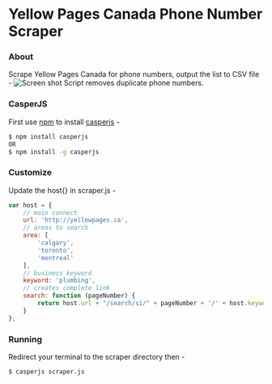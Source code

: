 # Yellow Pages Canada Phone Number Scraper
### About
Scrape Yellow Pages Canada for phone numbers, output the list to CSV file -
![Screen shot](http://i.imgur.com/h1yCp0p.png)
Script removes duplicate phone numbers.

### CasperJS
First use [npm](https://nodejs.org/en/download/) to install [casperjs](http://casperjs.org/) -
```sh
$ npm install casperjs
OR
$ npm install -g casperjs
```

### Customize
Update the host{} in scraper.js -
```js
var host = {
    // main connect
    url: 'http://yellowpages.ca',
    // areas to search
    area: [
        'calgary',
        'toronto',
        'montreal'
    ],
    // business keyword
    keyword: 'plumbing',
    // creates complete link
    search: function (pageNumber) {
        return host.url + "/search/si/" + pageNumber + '/' + host.keyword + '/' + host.area;
    }
};
```

### Running
Redirect your terminal to the scraper directory then -
```sh
$ casperjs scraper.js
```
